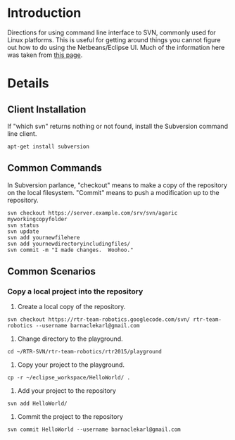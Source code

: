 # Introduction #

Directions for using command line interface to SVN, commonly used for Linux platforms. This is useful for getting around things you cannot figure out how to do using the Netbeans/Eclipse UI. Much of the information here was taken from [this page](http://data.agaric.com/subversion-client-ubuntu-anything-tortoisesvn).

# Details #
## Client Installation ##
If "which svn" returns nothing or not found, install the Subversion command line client.
```
apt-get install subversion
```
## Common Commands ##
In Subversion parlance, "checkout" means to make a copy of the repository on the local filesystem. "Commit" means to push a modification up to the repository.
```
svn checkout https://server.example.com/srv/svn/agaric myworkingcopyfolder
svn status
svn update
svn add yournewfilehere
svn add yournewdirectoryincludingfiles/
svn commit -m "I made changes.  Woohoo."
```
## Common Scenarios ##
### Copy a local project into the repository ###
  1. Create a local copy of the repository.
```
svn checkout https://rtr-team-robotics.googlecode.com/svn/ rtr-team-robotics --username barnaclekarl@gmail.com
```
  1. Change directory to the playground.
```
cd ~/RTR-SVN/rtr-team-robotics/rtr2015/playground
```
  1. Copy your project to the playground.
```
cp -r ~/eclipse_workspace/HelloWorld/ .
```
  1. Add your project to the repository
```
svn add HelloWorld/
```
  1. Commit the project to the repository
```
svn commit HelloWorld --username barnaclekarl@gmail.com
```